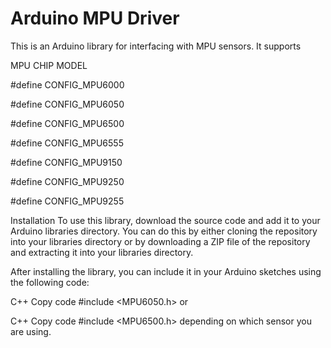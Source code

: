 # Arduino MPU Driver
This is an Arduino library for interfacing with MPU sensors. It supports 

MPU CHIP MODEL

 #define CONFIG_MPU6000
 
 #define CONFIG_MPU6050
 
 #define CONFIG_MPU6500
 
 #define CONFIG_MPU6555
 
 #define CONFIG_MPU9150
 
 #define CONFIG_MPU9250
 
 #define CONFIG_MPU9255

Installation
To use this library, download the source code and add it to your Arduino libraries directory. You can do this by either cloning the repository into your libraries directory or by downloading a ZIP file of the repository and extracting it into your libraries directory.

After installing the library, you can include it in your Arduino sketches using the following code:

C++
Copy code
#include <MPU6050.h>
or

C++
Copy code
#include <MPU6500.h>
depending on which sensor you are using.
